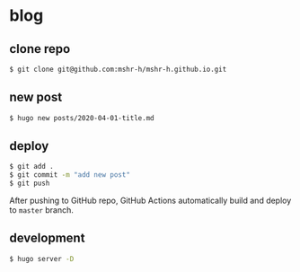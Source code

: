 # blog

## clone repo

```sh
$ git clone git@github.com:mshr-h/mshr-h.github.io.git
```

## new post

```sh
$ hugo new posts/2020-04-01-title.md
```

## deploy

```sh
$ git add .
$ git commit -m "add new post"
$ git push
```

After pushing to GitHub repo, GitHub Actions automatically build and deploy to `master` branch.

## development

```sh
$ hugo server -D
```
